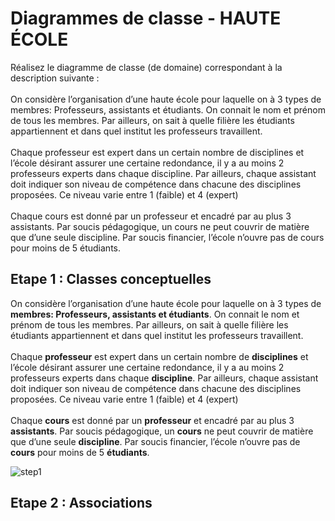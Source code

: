 # Diagrammes de classe - HAUTE ÉCOLE
Réalisez le diagramme de classe (de domaine) correspondant à la description suivante :
<br><br>
On considère l’organisation d’une haute école pour laquelle on à 3 types de membres: Professeurs, assistants et étudiants. On connait le nom et prénom de tous les membres. Par ailleurs, on sait à quelle filière les étudiants appartiennent et dans quel institut les professeurs travaillent.
<br><br>
Chaque professeur est expert dans un certain nombre de disciplines et l’école désirant assurer une certaine redondance, il y a au moins 2 professeurs experts dans chaque discipline. Par ailleurs, chaque assistant doit indiquer son niveau de compétence dans chacune des disciplines proposées. Ce niveau varie entre 1 (faible) et 4 (expert)
<br><br>
Chaque cours est donné par un professeur et encadré par au plus 3 assistants. Par soucis pédagogique, un cours ne peut couvrir de matière que d’une seule discipline. Par soucis financier, l’école n’ouvre pas de cours pour moins de 5 étudiants. 

## Etape 1 : Classes conceptuelles
On considère l’organisation d’une haute école pour laquelle on à 3 types de **membres: Professeurs, assistants et étudiants**. On connait le nom et prénom de tous les membres. Par ailleurs, on sait à quelle filière les étudiants appartiennent et dans quel institut les professeurs travaillent.
<br><br>
Chaque **professeur** est expert dans un certain nombre de **disciplines** et l’école désirant assurer une certaine redondance, il y a au moins 2 professeurs experts dans chaque **discipline**. Par ailleurs, chaque assistant doit indiquer son niveau de compétence dans chacune des disciplines proposées. Ce niveau varie entre 1 (faible) et 4 (expert)
<br><br>
Chaque **cours** est donné par un **professeur** et encadré par au plus 3 **assistants**. Par soucis pédagogique, un **cours** ne peut couvrir de matière que d’une seule **discipline**. Par soucis financier, l’école n’ouvre pas de **cours** pour moins de 5 **étudiants**.

![step1](https://www.plantuml.com/plantuml/png/LOwx3O0m34JxJ945Kj1J104zAo1Y94iXGJwdOtXIy2rzx_JE7ZgBbYrQAEsDMU8Cs8a4EIMwpWxWsajwOyah0LJa2aOjWLy-C1RU8p-2FXU1CRVMjeTp7-i__zZ_u5dnb49z-GG0 "step1")

## Etape 2 : Associations
